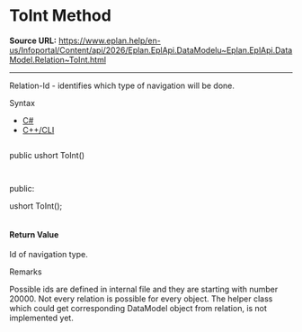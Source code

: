 # ToInt Method

**Source URL:** https://www.eplan.help/en-us/Infoportal/Content/api/2026/Eplan.EplApi.DataModelu~Eplan.EplApi.DataModel.Relation~ToInt.html

---

Relation-Id - identifies which type of navigation will be done.

Syntax

- [C#](#i-syntax-CS)
- [C++/CLI](#i-syntax-CPP2005)

```
```
public ushort ToInt()
```
```

```
```
public:

ushort ToInt();
```
```

#### Return Value

Id of navigation type.

Remarks

Possible ids are defined in internal file and they are starting with number 20000. Not every relation is possible for every object. The helper class which could get corresponding DataModel object from relation, is not implemented yet.
